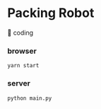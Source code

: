 <!--
 * @Author: miaoyu
 * @Date: 2020-06-01 16:11:59
 * @LastEditTime: 2020-06-22 15:29:00
 * @LastEditors: miaoyu
 * @Description: 
--> 
# Packing Robot

🚧 coding

### browser

```
yarn start
```

### server

```
python main.py
```
